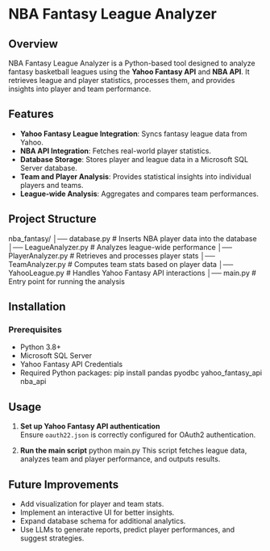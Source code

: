 # NBA Fantasy League Analyzer

## Overview
NBA Fantasy League Analyzer is a Python-based tool designed to analyze fantasy basketball leagues using the **Yahoo Fantasy API** and **NBA API**. It retrieves league and player statistics, processes them, and provides insights into player and team performance.

## Features
- **Yahoo Fantasy League Integration**: Syncs fantasy league data from Yahoo.
- **NBA API Integration**: Fetches real-world player statistics.
- **Database Storage**: Stores player and league data in a Microsoft SQL Server database.
- **Team and Player Analysis**: Provides statistical insights into individual players and teams.
- **League-wide Analysis**: Aggregates and compares team performances.

## Project Structure
nba_fantasy/ │── database.py # Inserts NBA player data into the database │── LeagueAnalyzer.py # Analyzes league-wide performance │── PlayerAnalyzer.py # Retrieves and processes player stats │── TeamAnalyzer.py # Computes team stats based on player data │── YahooLeague.py # Handles Yahoo Fantasy API interactions │── main.py # Entry point for running the analysis

## Installation
### Prerequisites
- Python 3.8+
- Microsoft SQL Server
- Yahoo Fantasy API Credentials
- Required Python packages: pip install pandas pyodbc yahoo_fantasy_api nba_api
  
## Usage
1. **Set up Yahoo Fantasy API authentication**  
 Ensure `oauth22.json` is correctly configured for OAuth2 authentication.

2. **Run the main script**  python main.py
   This script fetches league data, analyzes team and player performance, and outputs results.

## Future Improvements
- Add visualization for player and team stats.
- Implement an interactive UI for better insights.
- Expand database schema for additional analytics.
- Use LLMs to generate reports, predict player performances, and suggest strategies.



